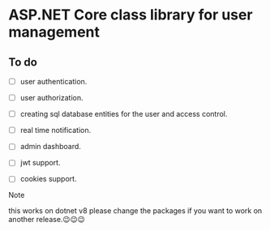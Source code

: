 ﻿# ASP.NET Core class library for user management

## To do 

- [ ] user authentication.
- [ ] user authorization.
- [ ] creating sql database entities for the user and access control. 
- [ ] real time notification. 
- [ ] admin dashboard. 
- [ ] jwt support. 
- [ ] cookies support. 



> [!NOTE]
> this works on dotnet v8 please change the packages if you want to work on another release.😉😉😉

